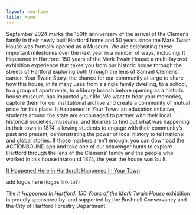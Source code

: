 ```yaml
---
layout: new-home
title: Home
---
```


September 2024 marks the 150th anniversary of the arrival of the Clemens family in their newly built Hartford home and 50 years since the Mark Twain House was formally opened as a Museum. We are celebrating these important milestones over the next year in a number of ways, including:
It Happened in Hartford: 150 years of the Mark Twain House: a multi-layered exhibition experience that takes you from our historic house through the streets of Hartford exploring both through the lens of Samuel Clemens’ career. 
Your Twain Story: the chance for our community at large to share how this house, in its many uses from a single family dwelling, to a school, to a group of apartments, to a library branch before opening as a historic house museum, has impacted your life. We want to hear your memories, capture them for our institutional archive and create a community of mutual pride for this place. 
It Happened In Your Town: an education initiative, students around the state are encouraged to partner with their local historical societies, museums, and libraries to find out what was happening in their town in 1874, allowing students to engage with their community’s past and present, demonstrating the power of local history to tell national and global stories. 
If those markers aren’t enough, you can download the ACTIONBOUND app and take one of our scavenger hunts to explore Hartford through the lens of the Clemens’ family and the people who worked in this house in/around 1874, the year the house was built.


<a href="{{ '/towns/hartford.html' | relative_url }}" class="btn btn-outline-primary">It Happened Here in Hartford</a><a href="{{ '/education.html' | relative_url }}" class="btn btn-outline-primary">It Happened In Your Town</a>

add logos here (logos link to?)

The *It Happened In Hartford: 150 Years of the Mark Twain House* exhibition is proudly sponsored by <img> and supported by the Bushnell Conservancy and the City of Hartford Forestry Department. 